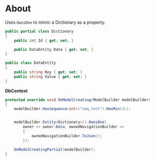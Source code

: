 ﻿# About

Uses `OwnsOne` to mimic a Dictionary as a property.


```csharp
public partial class Dictionary
{
    public int Id { get; set; }

    public DataEntity Data { get; set; }
}

public class DataEntity
{
    public string Key { get; set; }
    public string Value { get; set; }
}
```

**DbContext**

```csharp
protected override void OnModelCreating(ModelBuilder modelBuilder)
{
    modelBuilder.HasSequence<int>("seq_test").HasMin(1L);


    modelBuilder.Entity<Dictionary>().OwnsOne(
        owner => owner.Data, ownedNavigationBuilder =>
        {
            ownedNavigationBuilder.ToJson();
        });

    OnModelCreatingPartial(modelBuilder);
}
```

